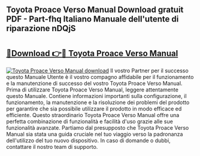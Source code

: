 ## Toyota Proace Verso Manual Download gratuit PDF - Part-fhq Italiano Manuale dell'utente di riparazione nDQjS

# <h2><a href="http://dfe5qy.blite.top/?on=Toyota+Proace+Verso+Manual">🔗Download 👉🔴 Toyota Proace Verso Manual</a></h2>

[![Toyota Proace Verso Manual download](https://i.imgur.com/lujVjoI.png)](http://dfe5qy.blite.top/?on=Toyota+Proace+Verso+Manual)
Il vostro Partner per il successo questo Manuale Utente è il vostro compagno affidabile per il funzionamento e la manutenzione di successo del vostro Toyota Proace Verso Manual. Prima di utilizzare Toyota Proace Verso Manual, leggere attentamente questo Manuale. Contiene informazioni importanti sulla configurazione, il funzionamento, la manutenzione e la risoluzione dei problemi del prodotto per garantire che sia possibile utilizzare il prodotto in modo efficace ed efficiente. Questo straordinario Toyota Proace Verso Manual offre una perfetta combinazione di funzionalità e facilità d'uso grazie alle sue funzionalità avanzate. Partiamo dal presupposto che Toyota Proace Verso Manual sia stata una guida cruciale nel tuo viaggio verso la padronanza dell'utilizzo del tuo nuovo dispositivo. In caso di domande o dubbi, contattare il nostro team di supporto.

